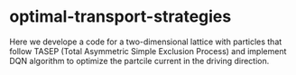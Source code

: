 # optimal-transport-strategies

Here we develope a code for a two-dimensional lattice with particles that follow TASEP (Total Asymmetric Simple Exclusion Process) and implement DQN algorithm to optimize the partcile current in the driving direction.

